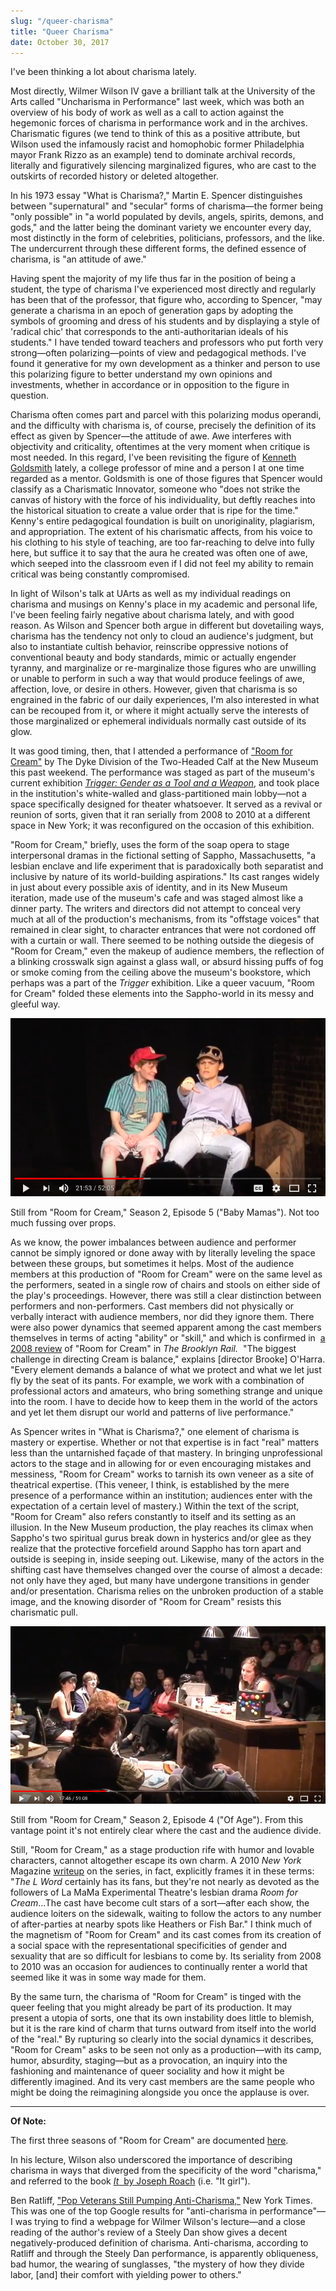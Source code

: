```yaml
---
slug: "/queer-charisma"
title: "Queer Charisma"
date: October 30, 2017
---
```


I've been thinking a lot about charisma lately.

Most directly, Wilmer Wilson IV gave a brilliant talk at the University of the Arts called "Uncharisma in Performance" last week, which was both an overview of his body of work as well as a call to action against the hegemonic forces of charisma in performance work and in the archives. Charismatic figures (we tend to think of this as a positive attribute, but Wilson used the infamously racist and homophobic former Philadelphia mayor Frank Rizzo as an example) tend to dominate archival records, literally and figuratively silencing marginalized figures, who are cast to the outskirts of recorded history or deleted altogether.

In his 1973 essay "What is Charisma?," Martin E. Spencer distinguishes between "supernatural" and "secular" forms of charisma—the former being "only possible" in "a world populated by devils, angels, spirits, demons, and gods," and the latter being the dominant variety we encounter every day, most distinctly in the form of celebrities, politicians, professors, and the like. The undercurrent through these different forms, the defined essence of charisma, is "an attitude of awe."

Having spent the majority of my life thus far in the position of being a student, the type of charisma I've experienced most directly and regularly has been that of the professor, that figure who, according to Spencer, "may generate a charisma in an epoch of generation gaps by adopting the symbols of grooming and dress of his students and by displaying a style of 'radical chic' that corresponds to the anti-authoritarian ideals of his students." I have tended toward teachers and professors who put forth very strong—often polarizing—points of view and pedagogical methods. I've found it generative for my own development as a thinker and person to use this polarizing figure to better understand my own opinions and investments, whether in accordance or in opposition to the figure in question.

Charisma often comes part and parcel with this polarizing modus operandi, and the difficulty with charisma is, of course, precisely the definition of its effect as given by Spencer—the attitude of awe. Awe interferes with objectivity and criticality, oftentimes at the very moment when critique is most needed. In this regard, I've been revisiting the figure of [Kenneth Goldsmith](http://twitter.com/kg_ubu) lately, a college professor of mine and a person I at one time regarded as a mentor. Goldsmith is one of those figures that Spencer would classify as a Charismatic Innovator, someone who "does not strike the canvas of history with the force of his individuality, but deftly reaches into the historical situation to create a value order that is ripe for the time." Kenny's entire pedagogical foundation is built on unoriginality, plagiarism, and appropriation. The extent of his charismatic affects, from his voice to his clothing to his style of teaching, are too far-reaching to delve into fully here, but suffice it to say that the aura he created was often one of awe, which seeped into the classroom even if I did not feel my ability to remain critical was being constantly compromised.

In light of Wilson's talk at UArts as well as my individual readings on charisma and musings on Kenny's place in my academic and personal life, I've been feeling fairly negative about charisma lately, and with good reason. As Wilson and Spencer both argue in different but dovetailing ways, charisma has the tendency not only to cloud an audience's judgment, but also to instantiate cultish behavior, reinscribe oppressive notions of conventional beauty and body standards, mimic or actually engender tyranny, and marginalize or re-marginalize those figures who are unwilling or unable to perform in such a way that would produce feelings of awe, affection, love, or desire in others. However, given that charisma is so engrained in the fabric of our daily experiences, I'm also interested in what can be recouped from it, or where it might actually serve the interests of those marginalized or ephemeral individuals normally cast outside of its glow.

It was good timing, then, that I attended a performance of ["Room for Cream"](http://www.newmuseum.org/calendar/view/1247/the-dyke-division-of-the-two-headed-calf-room-for-cream) by The Dyke Division of the Two-Headed Calf at the New Museum this past weekend. The performance was staged as part of the museum's current exhibition [_Trigger: Gender as a Tool and a Weapon_](http://www.newmuseum.org/exhibitions/view/trigger-gender-as-a-tool-and-as-a-weapon), and took place in the institution's white-walled and glass-partitioned main lobby—not a space specifically designed for theater whatsoever. It served as a revival or reunion of sorts, given that it ran serially from 2008 to 2010 at a different space in New York; it was reconfigured on the occasion of this exhibition.

"Room for Cream," briefly, uses the form of the soap opera to stage interpersonal dramas in the fictional setting of Sappho, Massachusetts, "a lesbian enclave and life experiment that is paradoxically both separatist and inclusive by nature of its world-building aspirations." Its cast ranges widely in just about every possible axis of identity, and in its New Museum iteration, made use of the museum's cafe and was staged almost like a dinner party. The writers and directors did not attempt to conceal very much at all of the production's mechanisms, from its "offstage voices" that remained in clear sight, to character entrances that were not cordoned off with a curtain or wall. There seemed to be nothing outside the diegesis of "Room for Cream," even the makeup of audience members, the reflection of a blinking crosswalk sign against a glass wall, or absurd hissing puffs of fog or smoke coming from the ceiling above the museum's bookstore, which perhaps was a part of the _Trigger_ exhibition. Like a queer vacuum, "Room for Cream" folded these elements into the Sappho-world in its messy and gleeful way.

![Still from "Room for Cream," Season 2, Episode 5 ("Baby Mamas"). Not too much fussing over props.](../../../static/assets/room-for-cream-1.png)

<p class="caption">Still from "Room for Cream," Season 2, Episode 5 ("Baby Mamas"). Not too much fussing over props.</p>

As we know, the power imbalances between audience and performer cannot be simply ignored or done away with by literally leveling the space between these groups, but sometimes it helps. Most of the audience members at this production of "Room for Cream" were on the same level as the performers, seated in a single row of chairs and stools on either side of the play's proceedings. However, there was still a clear distinction between performers and non-performers. Cast members did not physically or verbally interact with audience members, nor did they ignore them. There were also power dynamics that seemed apparent among the cast members themselves in terms of acting "ability" or "skill," and which is confirmed in  [a 2008 review](http://twoheadedcalf.org/press/cream/rail.html) of "Room for Cream" in *The Brooklyn Rail.*  "The biggest challenge in directing Cream is balance," explains \[director Brooke\] O'Harra. "Every element demands a balance of what we protect and what we let just fly by the seat of its pants. For example, we work with a combination of professional actors and amateurs, who bring something strange and unique into the room. I have to decide how to keep them in the world of the actors and yet let them disrupt our world and patterns of live performance."

As Spencer writes in "What is Charisma?," one element of charisma is mastery or expertise. Whether or not that expertise is in fact "real" matters less than the untarnished façade of that mastery. In bringing unprofessional actors to the stage and in allowing for or even encouraging mistakes and messiness, "Room for Cream" works to tarnish its own veneer as a site of theatrical expertise. (This veneer, I think, is established by the mere presence of a performance within an institution; audiences enter with the expectation of a certain level of mastery.) Within the text of the script, "Room for Cream" also refers constantly to itself and its setting as an illusion. In the New Museum production, the play reaches its climax when Sappho's two spiritual gurus break down in hysterics and/or glee as they realize that the protective forcefield around Sappho has torn apart and outside is seeping in, inside seeping out. Likewise, many of the actors in the shifting cast have themselves changed over the course of almost a decade: not only have they aged, but many have undergone transitions in gender and/or presentation. Charisma relies on the unbroken production of a stable image, and the knowing disorder of "Room for Cream" resists this charismatic pull.

![Still from "Room for Cream," Season 2, Episode 4 ("Of Age"). From this vantage point it's not entirely clear where the cast and the audience divide.](../../../static/assets/room-for-cream-2.png)

<p class="caption">Still from "Room for Cream," Season 2, Episode 4 ("Of Age"). From this vantage point it's not entirely clear where the cast and the audience divide.</p>

Still, "Room for Cream," as a stage production rife with humor and lovable characters, cannot altogether escape its own charm. A 2010 _New York_ Magazine [writeup](http://nymag.com/bestofny/fun/2010/lesbian-meet-up/) on the series, in fact, explicitly frames it in these terms: "_The L Word_ certainly has its fans, but they're not nearly as devoted as the followers of La MaMa Experimental Theatre's lesbian drama _Room for Cream_...The cast have become cult stars of a sort—after each show, the audience loiters on the sidewalk, waiting to follow the actors to any number of after-parties at nearby spots like Heathers or Fish Bar." I think much of the magnetism of "Room for Cream" and its cast comes from its creation of a social space with the representational specificities of gender and sexuality that are so difficult for lesbians to come by. Its seriality from 2008 to 2010 was an occasion for audiences to continually renter a world that seemed like it was in some way made for them.

By the same turn, the charisma of "Room for Cream" is tinged with the queer feeling that you might already be part of its production. It may present a utopia of sorts, one that its own instability does little to blemish, but it is the rare kind of charm that turns outward from itself into the world of the "real." By rupturing so clearly into the social dynamics it describes, "Room for Cream" asks to be seen not only as a production—with its camp, humor, absurdity, staging—but as a provocation, an inquiry into the fashioning and maintenance of queer sociality and how it might be differently imagined. And its very cast members are the same people who might be doing the reimagining alongside you once the applause is over.

---

**Of Note:**

The first three seasons of "Room for Cream" are documented [here](https://www.youtube.com/channel/UC93-mUxEOaxnwCqOvwuUZPw/videos).

In his lecture, Wilson also underscored the importance of describing charisma in ways that diverged from the specificity of the word "charisma," and referred to the book [_It_  by Joseph Roach](https://www.press.umich.edu/171014/it) (i.e. "It girl").

Ben Ratliff, ["Pop Veterans Still Pumping Anti-Charisma,"](http://www.nytimes.com/2008/06/16/arts/music/16stee.html) New York Times. This was one of the top Google results for "anti-charisma in performance"—I was trying to find a webpage for Wilmer Wilson's lecture—and a close reading of the author's review of a Steely Dan show gives a decent negatively-produced definition of charisma. Anti-charisma, according to Ratliff and through the Steely Dan performance, is apparently obliqueness, bad humor, the wearing of sunglasses, "the mystery of how they divide labor, \[and\] their comfort with yielding power to others."
